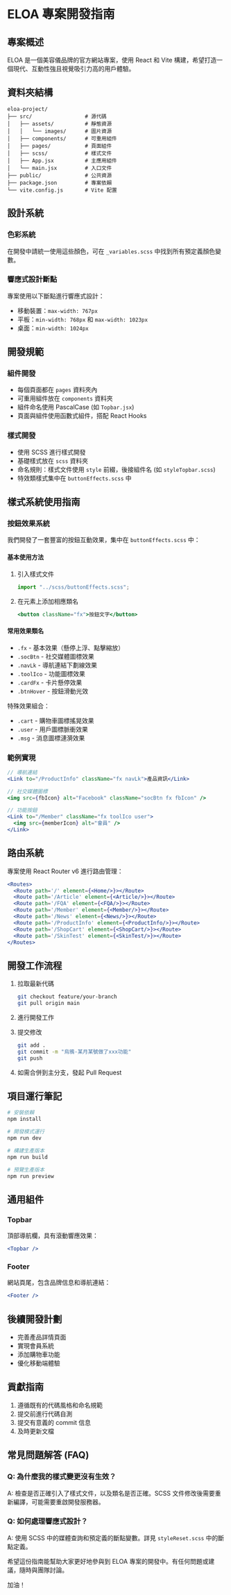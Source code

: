 # ELOA 專案開發指南

## 專案概述

ELOA 是一個美容儀品牌的官方網站專案，使用 React 和 Vite 構建，希望打造一個現代、互動性強且視覺吸引力高的用戶體驗。

## 資料夾結構

```
eloa-project/
├── src/                 # 源代碼
│   ├── assets/          # 靜態資源
│   │   └── images/      # 圖片資源
│   ├── components/      # 可重用組件
│   ├── pages/           # 頁面組件
│   ├── scss/            # 樣式文件
│   ├── App.jsx          # 主應用組件
│   └── main.jsx         # 入口文件
├── public/              # 公共資源
├── package.json         # 專案依賴
└── vite.config.js       # Vite 配置
```

## 設計系統

### 色彩系統

在開發中請統一使用這些顏色，可在 `_variables.scss` 中找到所有預定義顏色變數。

### 響應式設計斷點

專案使用以下斷點進行響應式設計：

- 移動裝置：`max-width: 767px`
- 平板：`min-width: 768px` 和 `max-width: 1023px`
- 桌面：`min-width: 1024px`

## 開發規範

### 組件開發

- 每個頁面都在 `pages` 資料夾內
- 可重用組件放在 `components` 資料夾
- 組件命名使用 PascalCase (如 `Topbar.jsx`)
- 頁面與組件使用函數式組件，搭配 React Hooks

### 樣式開發

- 使用 SCSS 進行樣式開發
- 基礎樣式放在 `scss` 資料夾
- 命名規則：樣式文件使用 `style` 前綴，後接組件名 (如 `styleTopbar.scss`)
- 特效類樣式集中在 `buttonEffects.scss` 中

## 樣式系統使用指南

### 按鈕效果系統

我們開發了一套豐富的按鈕互動效果，集中在 `buttonEffects.scss` 中：

#### 基本使用方法

1. 引入樣式文件
   ```jsx
   import "../scss/buttonEffects.scss";
   ```

2. 在元素上添加相應類名
   ```jsx
   <button className="fx">按鈕文字</button>
   ```

#### 常用效果類名

- `.fx` - 基本效果（懸停上浮、點擊縮放）
- `.socBtn` - 社交媒體圖標效果
- `.navLk` - 導航連結下劃線效果
- `.toolIco` - 功能圖標效果
- `.cardFx` - 卡片懸停效果
- `.btnHover` - 按鈕滑動光效

特殊效果組合：
- `.cart` - 購物車圖標搖晃效果
- `.user` - 用戶圖標脈衝效果
- `.msg` - 消息圖標漣漪效果

### 範例實現

```jsx
// 導航連結
<Link to="/ProductInfo" className="fx navLk">產品資訊</Link>

// 社交媒體圖標
<img src={fbIcon} alt="Facebook" className="socBtn fx fbIcon" />

// 功能按鈕
<Link to="/Member" className="fx toolIco user">
  <img src={memberIcon} alt="會員" />
</Link>
```

## 路由系統

專案使用 React Router v6 進行路由管理：

```jsx
<Routes>
  <Route path='/' element={<Home/>}></Route>
  <Route path='/Article' element={<Article/>}></Route>
  <Route path='/FQA' element={<FQA/>}></Route>
  <Route path='/Member' element={<Member/>}></Route>
  <Route path='/News' element={<News/>}></Route>
  <Route path='/ProductInfo' element={<ProductInfo/>}></Route>
  <Route path='/ShopCart' element={<ShopCart/>}></Route>
  <Route path='/SkinTest' element={<SkinTest/>}></Route>
</Routes>
```

## 開發工作流程

1. 拉取最新代碼
   ```bash
   git checkout feature/your-branch
   git pull origin main
   ```

2. 進行開發工作

3. 提交修改
   ```bash
   git add .
   git commit -m "烏鴉-某月某號做了xxx功能"
   git push
   ```

4. 如需合併到主分支，發起 Pull Request

## 項目運行筆記

```bash
# 安裝依賴
npm install

# 開發模式運行
npm run dev

# 構建生產版本
npm run build

# 預覽生產版本
npm run preview
```

## 通用組件

### Topbar

頂部導航欄，具有滾動響應效果：

```jsx
<Topbar />
```

### Footer

網站頁尾，包含品牌信息和導航連結：

```jsx
<Footer />
```

## 後續開發計劃

- 完善產品詳情頁面
- 實現會員系統
- 添加購物車功能
- 優化移動端體驗

## 貢獻指南

1. 遵循既有的代碼風格和命名規範
2. 提交前進行代碼自測
3. 提交有意義的 commit 信息
4. 及時更新文檔

## 常見問題解答 (FAQ)

### Q: 為什麼我的樣式變更沒有生效？
A: 檢查是否正確引入了樣式文件，以及類名是否正確。SCSS 文件修改後需要重新編譯，可能需要重啟開發服務器。

### Q: 如何處理響應式設計？
A: 使用 SCSS 中的媒體查詢和預定義的斷點變數。詳見 `styleReset.scss` 中的斷點定義。

希望這份指南能幫助大家更好地參與到 ELOA 專案的開發中。有任何問題或建議，隨時與團隊討論。

加油！